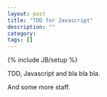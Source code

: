 ```yaml
---
layout: post
title: "TDD for Javascript"
description: ""
category: 
tags: []
---
```

{% include JB/setup %}

TDD, Javascript and bla bla bla.

And some more staff.